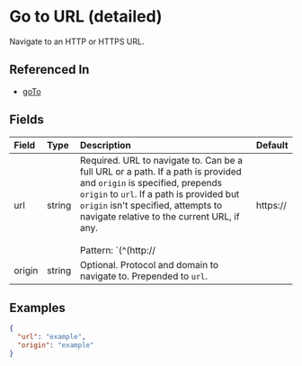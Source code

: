 
# Go to URL (detailed)

Navigate to an HTTP or HTTPS URL.

## Referenced In

- [goTo](/docs/references/schemas/goTo)

## Fields

Field | Type | Description | Default
:-- | :-- | :-- | :--
url | string | Required. URL to navigate to. Can be a full URL or a path. If a path is provided and `origin` is specified, prepends `origin` to `url`. If a path is provided but `origin` isn't specified, attempts to navigate relative to the current URL, if any.<br/><br/>Pattern: `(^(http://|https://|/).*|\$[A-Za-z0-9_]+)` | 
origin | string | Optional. Protocol and domain to navigate to. Prepended to `url`. | 

## Examples

```json
{
  "url": "example",
  "origin": "example"
}
```
